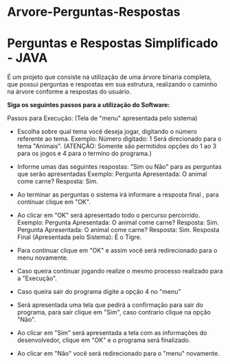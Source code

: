 # Arvore-Perguntas-Respostas
# Perguntas e Respostas Simplificado - JAVA

É um projeto que consiste na utilização de uma árvore binaria completa, que possui perguntas e respostas em sua estrutura,
realizando o caminho na árvore conforme a respostas do usuário.

<b>Siga os seguintes passos para a utilização do Software:</b>

Passos para Execução:
(Tela de "menu" apresentada pelo sistema)
- Escolha sobre qual tema você deseja jogar, digitando o número referente ao tema.
Exemplo: Número digitado: 1
	 Será direcionado para o tema "Animais".
	 (ATENÇÃO: Somente são permitidos opções do 1 ao 3 para os jogos e 4 para o termino do programa.)

- Informe umas das seguintes respostas: "Sim ou Não" para as perguntas que serão apresentadas
Exemplo: Pergunta Apresentada: O animal come carne?
	 Resposta: Sim.

- Ao terminar as perguntas o sistema irá informare a resposta final , para continuar clique em "OK".
- Ao clicar em "OK" será apresentado todo o percurso percorrido.
Exemplo: Pergunta Apresentada: O animal come carne?
	 Resposta: Sim.
	 Pergunta Apresentada: O animal come carne?
	 Resposta: Sim.
	 Resposta Final (Apresentada pelo Sistema): É o Tigre.

- Para continuar clique em "OK" e assim você será redirecionado para o menu novamente.
- Caso queira continuar jogando realize o mesmo processo realizado para a "Execução".
- Caso queira sair do programa digite a opção 4 no "menu"
- Será apresentada uma tela que pedirá a confirmação para sair do programa, para sair clique em "Sim", 
caso contrario clique na opção "Não".
- Ao clicar em "Sim" será apresentada a tela com as informações do desenvolvedor, clique em "OK" e o programa será finalizado.
- Ao clicar em "Não" você será redirecionado para o "menu" novamente.
